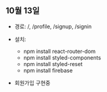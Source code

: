 ## 10월 13일

- 경로: /, /profile, /signup, /signin
- 설치: 
    - npm install react-router-dom
    - npm install styled-components
    - npm install styled-reset
    - npm install firebase

- 회원가입 구현중